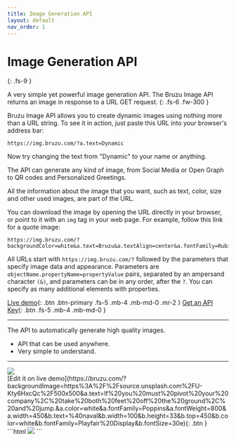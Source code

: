 ```yaml
---
title: Image Generation API
layout: default
nav_order: 1 
---
```


# Image Generation API
{: .fs-9 }


A very simple yet powerful image generation API. The Bruzu Image API returns an image in response to a URL GET request.
{: .fs-6 .fw-300 }


Bruzu Image API allows you to create dynamic images using nothing more than a URL string. To see it in action, just paste this URL into your browser's address bar:

```
https://img.bruzu.com/?a.text=Dynamic
```

Now try changing the text from "Dynamic" to your name or anything. 

The API can generate any kind of image, from Social Media or Open Graph to QR codes and Personalized Greetings. 

All the information about the image that you want, such as text, color, size and other used images, are part of the URL. 

You can download the image by opening the URL directly in your browser, or point to it with an `img` tag in your web page. For example, follow this link for a quote image:  

```
https://img.bruzu.com/?backgroundColor=white&a.text=Bruzu&a.textAlign=center&a.fontFamily=Rubik&a.fontSize=120&a.fontWeight=900&a.color=%23D1F93E
```

All URLs start with `https://img.bruzu.com/?` followed by the parameters that specify image data and appearance. Parameters are `objectName.propertyName=propertyValue`  pairs, separated by an ampersand character `(&)`, and parameters can be in any order, after the `?`. You can specify as many additional elements with properties.


[Live demo](https://bruzu.com/){: .btn .btn-primary .fs-5 .mb-4 .mb-md-0 .mr-2 }
[Get an API Key](https://bruzu.com){: .btn .fs-5 .mb-4 .mb-md-0 }
<hr>

The API to automatically generate high quality images.

- API that can be used anywhere.
- Very simple to understand.

<hr>

<div class="code-example flex-justify-between" markdown="1">
<img src="https://img.bruzu.com/?backgroundImage=https%3A%2F%2Fsource.unsplash.com%2FU-Kty6HxcQc%2F500x500&a.text=If%20you%20must%20pivot%20your%20company%2C%20take%20both%20feet%20off%20the%20ground%2C%20and%20jump.&a.color=white&a.fontFamily=Poppins&a.fontWeight=800&a.width=450&b.text=%40naval&b.width=100&b.height=33&b.top=450&b.color=white&b.fontFamily=Playfair%20Display&b.fontSize=30"><br />
[Edit it on live demo](https://bruzu.com/?backgroundImage=https%3A%2F%2Fsource.unsplash.com%2FU-Kty6HxcQc%2F500x500&a.text=If%20you%20must%20pivot%20your%20company%2C%20take%20both%20feet%20off%20the%20ground%2C%20and%20jump.&a.color=white&a.fontFamily=Poppins&a.fontWeight=800&a.width=450&b.text=%40naval&b.width=100&b.height=33&b.top=450&b.color=white&b.fontFamily=Playfair%20Display&b.fontSize=30e){: .btn }

</div>
```html
<img src="https://img.bruzu.com/?backgroundImage=https://source.unsplash.com/U-Kty6HxcQc/500x500&a.text=If you must pivot your company, take both feet off the ground, and jump.&a.color=white&a.fontFamily=Poppins&a.fontWeight=800&a.width=450&b.text=@naval&b.width=100&b.height=33&b.top=450&b.color=white&b.fontFamily=Playfair Display&b.fontSize=30">
```
